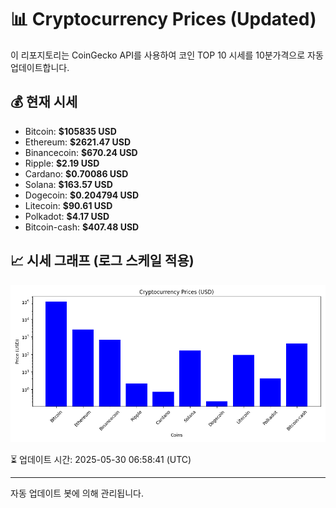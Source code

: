 
# 📊 Cryptocurrency Prices (Updated)

이 리포지토리는 CoinGecko API를 사용하여 코인 TOP 10 시세를 10분가격으로 자동 업데이트합니다.

## 💰 현재 시세
- Bitcoin: **$105835 USD**
- Ethereum: **$2621.47 USD**
- Binancecoin: **$670.24 USD**
- Ripple: **$2.19 USD**
- Cardano: **$0.70086 USD**
- Solana: **$163.57 USD**
- Dogecoin: **$0.204794 USD**
- Litecoin: **$90.61 USD**
- Polkadot: **$4.17 USD**
- Bitcoin-cash: **$407.48 USD**

## 📈 시세 그래프 (로그 스케일 적용)
![Crypto Prices](crypto_prices.png)

⏳ 업데이트 시간: 2025-05-30 06:58:41 (UTC)

---
자동 업데이트 봇에 의해 관리됩니다.
